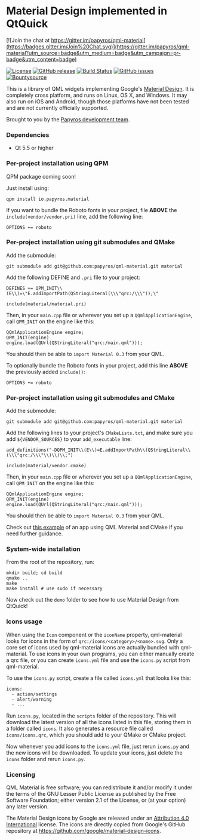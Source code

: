 Material Design implemented in QtQuick
======================================

[![Join the chat at https://gitter.im/papyros/qml-material](https://badges.gitter.im/Join%20Chat.svg)](https://gitter.im/papyros/qml-material?utm_source=badge&utm_medium=badge&utm_campaign=pr-badge&utm_content=badge)

[![License](https://img.shields.io/badge/license-LGPLv2.1%2B-blue.svg)](http://www.gnu.org/licenses/old-licenses/lgpl-2.1.html)
[![GitHub release](https://img.shields.io/github/release/papyros/qml-material.svg)](https://github.com/papyros/qml-material)
[![Build Status](https://travis-ci.org/papyros/qml-material.svg?branch=develop)](https://travis-ci.org/papyros/qml-material)
[![GitHub issues](https://img.shields.io/github/issues/papyros/qml-material.svg)](https://github.com/papyros/qml-material/issues)
[![Bountysource](https://img.shields.io/bountysource/team/papyros/activity.svg)](https://www.bountysource.com/teams/papyros)

This is a library of QML widgets implementing Google's [Material Design](https://www.google.com/design/spec). It is completely cross platform, and runs on Linux, OS X, and Windows. It may also run on iOS and Android, though those platforms have not been tested and are not currently officially supported.

Brought to you by the [Papyros development team](https://github.com/papyros/qml-material/graphs/contributors).

### Dependencies

 * Qt 5.5 or higher

### Per-project installation using QPM

QPM package coming soon!

Just install using:

    qpm install io.papyros.material

If you want to bundle the Roboto fonts in your project, file **ABOVE** the `include(vendor/vendor.pri)` line, add the following line:

    OPTIONS += roboto

### Per-project installation using git submodules and QMake

Add the submodule:

    git submodule add git@github.com:papyros/qml-material.git material

Add the following DEFINE and `.pri` file to your project:

    DEFINES += QPM_INIT\\(E\\)=\"E.addImportPath(QStringLiteral(\\\"qrc:/\\\"));\"

    include(material/material.pri)

Then, in your `main.cpp` file or wherever you set up a `QQmlApplicationEngine`, call `QPM_INIT` on the engine like this:

    QQmlApplicationEngine engine;
    QPM_INIT(engine)
    engine.load(QUrl(QStringLiteral("qrc:/main.qml")));

You should then be able to `import Material 0.3` from your QML.

To optionally bundle the Roboto fonts in your project, add this line **ABOVE** the previously added `include()`:

    OPTIONS += roboto

### Per-project installation using git submodules and CMake

Add the submodule:

    git submodule add git@github.com:papyros/qml-material.git material

Add the following lines to your project's `CMakeLists.txt`, and make sure you add `${VENDOR_SOURCES}` to your `add_executable` line:

    add_definitions("-DQPM_INIT\\(E\\)=E.addImportPath\\(QStringLiteral\\(\\\"qrc:/\\\"\\)\\)\\;")

    include(material/vendor.cmake)

Then, in your `main.cpp` file or wherever you set up a `QQmlApplicationEngine`, call `QPM_INIT` on the engine like this:

    QQmlApplicationEngine engine;
    QPM_INIT(engine)
    engine.load(QUrl(QStringLiteral("qrc:/main.qml")));

You should then be able to `import Material 0.3` from your QML.

Check out [this example](https://github.com/iBeliever/bible-app) of an app using QML Material and CMake if you need further guidance.

### System-wide installation

From the root of the repository, run:

    mkdir build; cd build
    qmake ..
    make
    make install # use sudo if necessary

Now check out the `demo` folder to see how to use Material Design from QtQuick!

### Icons usage

When using the `Icon` component or the `iconName` property, qml-material looks for icons in the form of `qrc:/icons/<category>/<name>.svg`. Only a core set of icons used by qml-material icons are actually bundled with qml-material. To use icons in your own programs, you can either manually create a qrc file, or you can create `icons.yml` file and use the `icons.py` script from qml-material.

To use the `icons.py` script, create a file called `icons.yml` that looks like this:

    icons:
      - action/settings
      - alert/warning
      - ...

Run `icons.py`, located in the `scripts` folder of the repository. This will download the latest version of all the icons listed in this file, storing them in a folder called `icons`. It also generates a resource file called `icons/icons.qrc`, which you should add to your QMake or CMake project.

Now whenever you add icons to the `icons.yml` file, just rerun `icons.py` and the new icons will be downloaded. To update your icons, just delete the `icons` folder and rerun `icons.py`.

### Licensing

QML Material is free software; you can redistribute it and/or modify it under the terms of the GNU Lesser Public License as published by the Free Software Foundation; either version 2.1 of the License, or (at your option) any later version.

The Material Design icons by Google are released under an [Attribution 4.0 International](http://creativecommons.org/licenses/by/4.0/) license. The icons are directly copied from Google's GitHub repository at https://github.com/google/material-design-icons.
